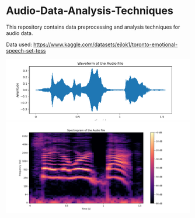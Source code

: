 # Audio-Data-Analysis-Techniques
This repository contains data preprocessing and analysis techniques for audio data.

Data used: https://www.kaggle.com/datasets/ejlok1/toronto-emotional-speech-set-tess

<img src='Waveform.png'>
<img src='Spectrogram.png'>
